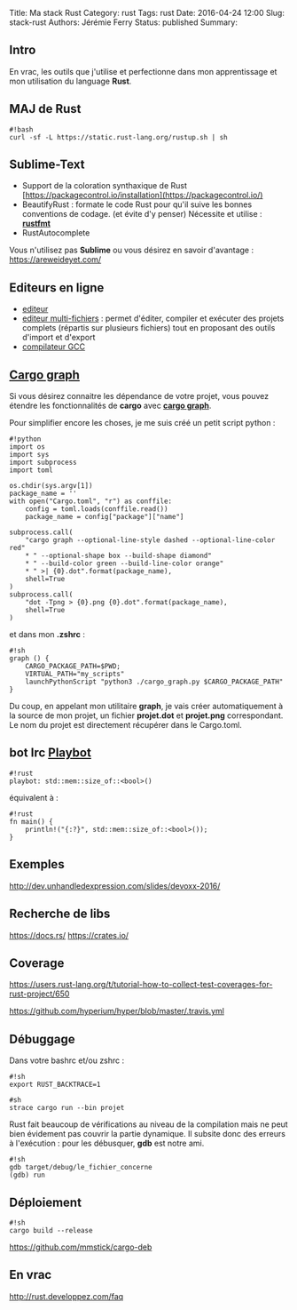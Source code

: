 Title: Ma stack Rust
Category: rust
Tags: rust
Date: 2016-04-24 12:00
Slug: stack-rust
Authors: Jérémie Ferry
Status: published
Summary:

## Intro

En vrac, les outils que j'utilise et perfectionne dans mon apprentissage et mon utilisation du language **Rust**.

## MAJ de Rust

    #!bash
    curl -sf -L https://static.rust-lang.org/rustup.sh | sh

## Sublime-Text

- Support de la coloration synthaxique de Rust [https://packagecontrol.io/installation](https://packagecontrol.io/)
- BeautifyRust : formate le code Rust pour qu'il suive les bonnes conventions de codage. (et évite d'y penser)
Nécessite et utilise : **[rustfmt](https://github.com/rust-lang-nursery/rustfmt)**
- RustAutocomplete

Vous n'utilisez pas **Sublime** ou vous désirez en savoir d'avantage : https://areweideyet.com/

## Editeurs en ligne

- [editeur](https://play.rust-lang.org)
- [editeur multi-fichiers](http://www.tutorialspoint.com/compile_rust_online.php) : permet d'éditer, compiler et exécuter des projets complets (répartis sur plusieurs fichiers) tout en proposant des outils d'import et d'export
- [compilateur GCC](http://rust.godbolt.org)


## [Cargo graph](#cargo-graph)

Si vous désirez connaitre les dépendance de votre projet, vous pouvez étendre les fonctionnalités de **cargo** avec **[cargo graph](https://github.com/kbknapp/cargo-graph)**.

Pour simplifier encore les choses, je me suis créé un petit script python :

    #!python
    import os
    import sys
    import subprocess
    import toml
    
    os.chdir(sys.argv[1])
    package_name = ''
    with open("Cargo.toml", "r") as conffile:
        config = toml.loads(conffile.read())
        package_name = config["package"]["name"]
    
    subprocess.call(
        "cargo graph --optional-line-style dashed --optional-line-color red"
        * " --optional-shape box --build-shape diamond"
        * " --build-color green --build-line-color orange"
        * " >| {0}.dot".format(package_name),
        shell=True
    )
    subprocess.call(
        "dot -Tpng > {0}.png {0}.dot".format(package_name),
        shell=True
    )

et dans mon **.zshrc** :

    #!sh
    graph () {
        CARGO_PACKAGE_PATH=$PWD;
        VIRTUAL_PATH="my_scripts"
        launchPythonScript "python3 ./cargo_graph.py $CARGO_PACKAGE_PATH"
    }

Du coup, en appelant mon utilitaire **graph**, je vais créer automatiquement à la source de mon projet, un fichier **projet.dot** et **projet.png** correspondant.
Le nom du projet est directement récupérer dans le Cargo.toml.


## bot Irc [Playbot](https://github.com/redox-os/playbot)

    #!rust
    playbot: std::mem::size_of::<bool>()

équivalent à :

    #!rust
    fn main() {
        println!("{:?}", std::mem::size_of::<bool>());
    }

## Exemples

http://dev.unhandledexpression.com/slides/devoxx-2016/

## Recherche de libs

https://docs.rs/
https://crates.io/

## Coverage

https://users.rust-lang.org/t/tutorial-how-to-collect-test-coverages-for-rust-project/650

https://github.com/hyperium/hyper/blob/master/.travis.yml

## Débuggage

Dans votre bashrc et/ou zshrc :

    #!sh
    export RUST_BACKTRACE=1

    #sh
    strace cargo run --bin projet

Rust fait beaucoup de vérifications au niveau de la compilation mais ne peut bien évidement pas couvrir la partie dynamique.
Il subsite donc des erreurs à l'exécution : pour les débusquer, **gdb** est notre ami.

    #!sh
    gdb target/debug/le_fichier_concerne
    (gdb) run

## Déploiement

    #!sh
    cargo build --release

https://github.com/mmstick/cargo-deb

## En vrac

http://rust.developpez.com/faq